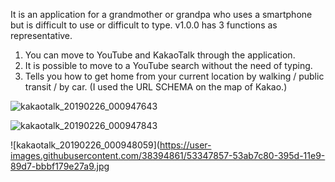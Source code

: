 It is an application for a grandmother or grandpa who uses a smartphone but is difficult to use or difficult to type.
v1.0.0 has 3 functions as representative.
1. You can move to YouTube and KakaoTalk through the application.
2. It is possible to move to a YouTube search without the need of typing.
3. Tells you how to get home from your current location by walking / public transit / by car. (I used the URL SCHEMA on the map of Kakao.)

![kakaotalk_20190226_000947643](https://user-images.githubusercontent.com/38394861/53347859-53ab7c80-395d-11e9-8ffc-e29e515907db.jpg)

![kakaotalk_20190226_000947843](https://user-images.githubusercontent.com/38394861/53347858-53ab7c80-395d-11e9-80b4-fe3d1b0782ef.jpg)

![kakaotalk_20190226_000948059](https://user-images.githubusercontent.com/38394861/53347857-53ab7c80-395d-11e9-89d7-bbbf179e27a9.jpg
